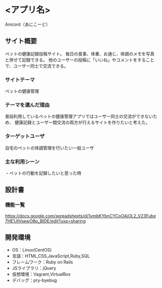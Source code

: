 # <アプリ名>
Anicord（あにこーど）

## サイト概要
ペットの健康記録投稿サイト。
毎日の食事、体重、お通じ、体調のメモを写真と併せて記録できる。
他のユーザーの投稿に「いいね」やコメントをすることで、ユーザー同士で交流できる。

### サイトテーマ
ペットの健康管理

### テーマを選んだ理由
普段利用しているペットの健康管理アプリではユーザー同士の交流ができないため、
健康記録とユーザー間交流の両方が行えるサイトを作りたいと考えた。

### ターゲットユーザ
自宅のペットの体調管理を行いたい一般ユーザ

### 主な利用シーン
・ペットの行動を記録したいと思った時

## 設計書

### 機能一覧
https://docs.google.com/spreadsheets/d/1vmbKYbnCYCoOAjOL2_V23Fube7HE1JtVsewO8p_BIDE/edit?usp=sharing

## 開発環境
- OS：Linux(CentOS)
- 言語：HTML,CSS,JavaScript,Ruby,SQL
- フレームワーク：Ruby on Rails
- JSライブラリ：jQuery
- 仮想環境：Vagrant,VirtualBox
- デバッグ：pry-byebug
